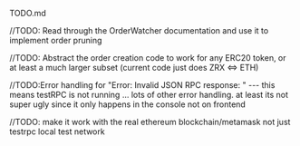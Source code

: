 TODO.md



//TODO: Read through the OrderWatcher documentation and use it to implement order pruning

//TODO: Abstract the order creation code to work for any ERC20 token, or at least a much larger subset (current code just does ZRX <=> ETH)

//TODO:Error handling for "Error: Invalid JSON RPC response: " --- this means testRPC is not running ... lots of other error handling. at least its not super ugly since it only happens in the console not on frontend

//TODO: make it work with the real ethereum blockchain/metamask not just testrpc local test network
